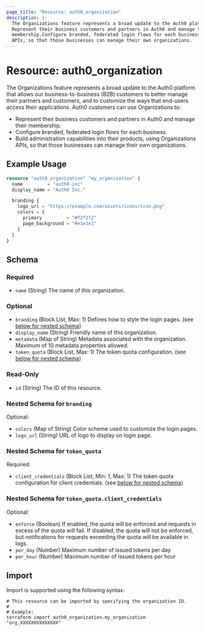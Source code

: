 ```yaml
---
page_title: "Resource: auth0_organization"
description: |-
  The Organizations feature represents a broad update to the Auth0 platform that allows our business-to-business (B2B) customers to better manage their partners and customers, and to customize the ways that end-users access their applications. Auth0 customers can use Organizations to:
  Represent their business customers and partners in Auth0 and manage their
  membership.Configure branded, federated login flows for each business.Build administration capabilities into their products, using Organizations
  APIs, so that those businesses can manage their own organizations.
---
```


# Resource: auth0_organization

The Organizations feature represents a broad update to the Auth0 platform that allows our business-to-business (B2B) customers to better manage their partners and customers, and to customize the ways that end-users access their applications. Auth0 customers can use Organizations to:

  - Represent their business customers and partners in Auth0 and manage their
    membership.
  - Configure branded, federated login flows for each business.
  - Build administration capabilities into their products, using Organizations
    APIs, so that those businesses can manage their own organizations.

## Example Usage

```terraform
resource "auth0_organization" "my_organization" {
  name         = "auth0-inc"
  display_name = "Auth0 Inc."

  branding {
    logo_url = "https://example.com/assets/icons/icon.png"
    colors = {
      primary         = "#f2f2f2"
      page_background = "#e1e1e1"
    }
  }
}
```

<!-- schema generated by tfplugindocs -->
## Schema

### Required

- `name` (String) The name of this organization.

### Optional

- `branding` (Block List, Max: 1) Defines how to style the login pages. (see [below for nested schema](#nestedblock--branding))
- `display_name` (String) Friendly name of this organization.
- `metadata` (Map of String) Metadata associated with the organization. Maximum of 10 metadata properties allowed.
- `token_quota` (Block List, Max: 1) The token quota configuration. (see [below for nested schema](#nestedblock--token_quota))

### Read-Only

- `id` (String) The ID of this resource.

<a id="nestedblock--branding"></a>
### Nested Schema for `branding`

Optional:

- `colors` (Map of String) Color scheme used to customize the login pages.
- `logo_url` (String) URL of logo to display on login page.


<a id="nestedblock--token_quota"></a>
### Nested Schema for `token_quota`

Required:

- `client_credentials` (Block List, Min: 1, Max: 1) The token quota configuration for client credentials. (see [below for nested schema](#nestedblock--token_quota--client_credentials))

<a id="nestedblock--token_quota--client_credentials"></a>
### Nested Schema for `token_quota.client_credentials`

Optional:

- `enforce` (Boolean) If enabled, the quota will be enforced and requests in excess of the quota will fail. If disabled, the quota will not be enforced, but notifications for requests exceeding the quota will be available in logs.
- `per_day` (Number) Maximum number of issued tokens per day
- `per_hour` (Number) Maximum number of issued tokens per hour

## Import

Import is supported using the following syntax:

```shell
# This resource can be imported by specifying the organization ID.
#
# Example:
terraform import auth0_organization.my_organization "org_XXXXXXXXXXXXXX"
```
